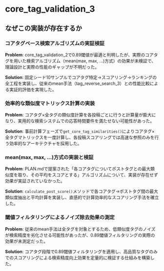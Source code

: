 # core_tag_validation_3

## なぜこの実装が存在するか

### コアタグベース検索アルゴリズムの実証検証
**Problem**: core_tag_validation_2で0.89閾値が最適と判明したが、実際のコアタグを用いた検索アルゴリズム（mean(max, max, ...)方式）の効果が未検証で、理論設計と実際の性能のギャップが不明だった。

**Solution**: 固定シード10サンプルでコアタグ特定→スコアリング→ランキングの全工程を実装し、従来のmean手法（tag_reverse_search_3）との性能比較による実証的評価を実現した。

### 効率的な類似度マトリックス計算の実装
**Problem**: コアタグ×全タグの類似度計算を各投稿ごとに行うと計算量が膨大になり、実用的な検索システムでの応答時間要件を満たせない可能性があった。

**Solution**: 事前計算フェーズで`get_core_tag_similarities()`によりコアタグ×全タグマトリックスを一度計算し、各投稿スコアリングでは高速な参照のみを行う効率的なアーキテクチャを採用した。

### mean(max, max, ...)方式の実装と検証
**Problem**: PLAN.mdで提案された「各コアタグについてポストタグとの最大類似度を取り、その平均をスコアとする」アルゴリズムについて、実装が存在せず効果が実証されていなかった。

**Solution**: `calculate_post_score()`メソッドで各コアタグ→ポストタグ間の最大類似度抽出と平均計算を実装し、直感的で計算効率的なスコアリング手法を確立した。

### 閾値フィルタリングによるノイズ除去効果の測定
**Problem**: 従来のmean手法は全タグを対象とするため、低類似度タグのノイズが検索精度を劣化させる可能性があったが、0.89閾値フィルタリングの実際の効果が未測定だった。

**Solution**: コアタグ段階で0.89閾値フィルタリングを適用し、高品質なタグのみでのスコアリングによる検索精度向上効果を定量的に検証する仕組みを構築した。